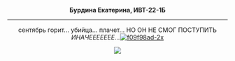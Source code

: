<p align="center"> <b>Бурдина Екатерина, ИВТ-22-1Б</b></p>
<hr>
<p align="center">сентябрь горит... убийца... плачет... НО ОН НЕ СМОГ ПОСТУПИТЬ <i>ИНАЧЕЕЕЕЕЕЕ...</i><a href="https://imgbb.com/"><img src="https://i.ibb.co/rHzPKpv/f09f98ad-2x.png" alt="f09f98ad-2x" border="0"></a></p>

<p align="center"><img src="https://i.ibb.co/JKkjYct/dk-I0-N6-Zq-Pbdpj-Qm-Xcgy-STLp-S5w-Uo7b6-ZRaq-Ep-Mg-RO-w-Qwtn-Q9av-V6-C58-Wn-MDFZCGGz-Qq89-GW3-LIf7o.jpg"></p>
